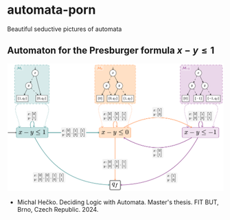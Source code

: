 # automata-porn
Beautiful seductive pictures of automata

## Automaton for the Presburger formula $x-y \leq 1$ 
![An NFA for the formula x-y <= 1](figs/presburger-trans-func.png)
* Michal Hečko. Deciding Logic with Automata. Master's thesis. FIT BUT, Brno, Czech Republic. 2024.
